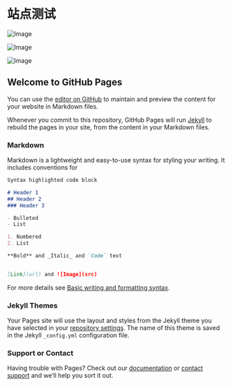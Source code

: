 
#  站点测试

![Image](https://cdn.yopngs.com/2023/01/28/820c9aa6-8bda-45ef-a504-8766d4c4e8e6.png)

![Image](https://cdn.yopngs.com/2023/01/28/fe0423fa-dce0-4ebe-9d97-66ef8c0f865b.png)

![Image](https://cdn.yopngs.com/2023/01/28/8c97dbd9-561b-4e97-bcba-d7569f272f99.png)


## Welcome to GitHub Pages

You can use the [editor on GitHub](https://github.com/Kry1702/Test/edit/gh-pages/index.md) to maintain and preview the content for your website in Markdown files.

Whenever you commit to this repository, GitHub Pages will run [Jekyll](https://jekyllrb.com/) to rebuild the pages in your site, from the content in your Markdown files.

### Markdown

Markdown is a lightweight and easy-to-use syntax for styling your writing. It includes conventions for

```markdown
Syntax highlighted code block

# Header 1
## Header 2
### Header 3

- Bulleted
- List

1. Numbered
2. List

**Bold** and _Italic_ and `Code` text


[Link](url) and ![Image](src)
```

For more details see [Basic writing and formatting syntax](https://docs.github.com/en/github/writing-on-github/getting-started-with-writing-and-formatting-on-github/basic-writing-and-formatting-syntax).

### Jekyll Themes

Your Pages site will use the layout and styles from the Jekyll theme you have selected in your [repository settings](https://github.com/Kry1702/Test/settings/pages). The name of this theme is saved in the Jekyll `_config.yml` configuration file.

### Support or Contact

Having trouble with Pages? Check out our [documentation](https://docs.github.com/categories/github-pages-basics/) or [contact support](https://support.github.com/contact) and we’ll help you sort it out.
